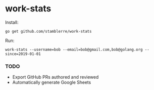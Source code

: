 # work-stats

Install:

`go get github.com/stamblerre/work-stats`

Run:

`work-stats --username=bob --email=bob@gmail.com,bob@golang.org --since=2019-01-01`

### TODO
* Export GitHub PRs authored and reviewed
* Automatically generate Google Sheets